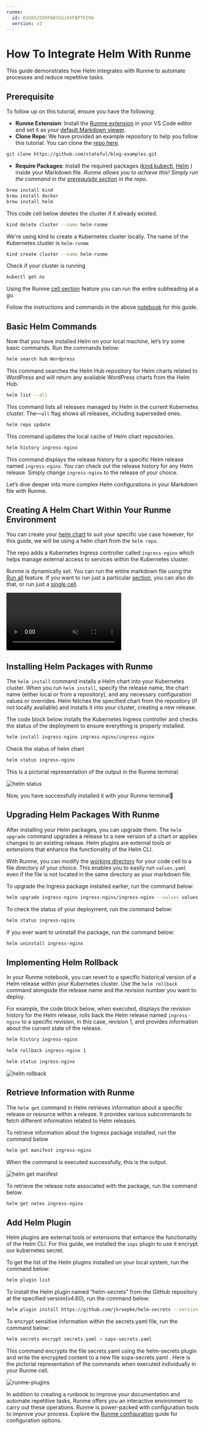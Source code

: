 ```yaml
---
runme:
  id: 01HX525D9FNAVSGJXVFBPTKS96
  version: v3
---
```


# How To Integrate Helm With Runme

This guide demonstrates how Helm integrates with Runme to automate processes and reduce repetitive tasks.

## **Prerequisite**

To follow up on this tutorial, ensure you have the following:

- **Runme Extension**: Install the [Runme extension](https://marketplace.visualstudio.com/items?itemName=stateful.runme) in your VS Code editor and set it as your [default Markdown viewer](https://docs.runme.dev/installation/vscode#how-to-set-vs-code-as-your-default-markdown-viewer).
- **Clone Repo**: We have provided an example repository to help you follow this tutorial. You can clone the [repo here](https://github.com/stateful/blog-examples/blob/main/cloud-native/helm/helm.md).

```sh {"id":"01HY2N3NNE1X67QD5FE0Y5T2XG"}
git clone https://github.com/stateful/blog-examples.git
```

- **Require Packages**: Install the required packages ([kind](https://kind.sigs.k8s.io/docs/user/quick-start/),[kubectl](https://kubernetes.io/docs/tasks/tools/install-kubectl-linux/), [Helm](https://helm.sh/docs/intro/install/) ) inside your Markdown file. _Runme allows you to achieve this! Simply run the command in the [prerequisite section](https://github.com/stateful/blog-examples/blob/main/cloud-native/helm/helm.md#prerequiste) in the repo._

```sh {"id":"01HY2N6DK7MTY9D251K9K88CKH"}
brew install kind
brew install docker
brew install helm
```

This code cell below deletes the cluster if it already existed.

```sh {"id":"01HYG96SHB7J2MC94MVD7TV70S"}
kind delete cluster --name helm-runme
```

We're using kind to create a Kubernetes cluster locally. The name of the Kubernetes cluster is `helm-runme`

```sh {"id":"01HY2PQM3VEJ00ZY1K42794MSK"}
kind create cluster --name helm-runme
```

Check if your cluster is running

```sh {"id":"01HYG98VQD6C3ECRCRVGPC4HZ4"}
kubectl get ns
```

Using the Runme [cell section](/usage/run-section) feature you can run the entire subheading at a go.

Follow the instructions and commands in the above [notebook](https://github.com/stateful/blog-examples/blob/main/cloud-native/helm/helm.md) for this guide.

## Basic Helm Commands

Now that you have installed Helm on your local machine, let’s try some basic commands. Run the commands below:

```sh {"id":"01HY2N8AX7RH70450FNH32K3GX"}
helm search hub Wordpress
```

This command searches the Helm Hub repository for Helm charts related to WordPress and will return any available WordPress charts from the Helm Hub.

```sh {"id":"01HY2NAX2TS2D6N0GCA4PY0N9Q"}
helm list --all
```

This command lists all releases managed by Helm in the current Kubernetes cluster. The—`all` flag shows all releases, including superseded ones.

```sh {"id":"01HY2NBHN6PSNYSVX1ZA81TWGG"}
helm repo update
```

This command updates the local cache of Helm chart repositories.

```sh {"id":"01HY2NCAXFYX82NJ1MH328KHZV"}
helm history ingress-nginx
```

This command displays the release history for a specific Helm release named `ingress-nginx`. You can check out the release history for any Helm release. Simply change `ingress-nginx` to the release of your choice.

Let’s dive deeper into more complex Helm configurations in your Markdown file with Runme.

## **Creating A Helm Chart Within Your Runme Environment**

You can create your [helm chart](https://helm.sh/docs/intro/using_helm/#creating-your-own-charts) to suit your specific use case however, for this guide, we will be using a helm chart from the `helm repo`.

The repo adds a Kubernetes Ingress controller called `ingress-nginx` which helps manage external access to services within the Kubernetes cluster.

Runme is dynamically set. You can run the entire markdown file using the [Run all](https://docs.runme.dev/configuration/document-level#run-all-button) feature. If you want to run just a particular [section](/usage/run-section), you can also do that, or run just a [single cell](../configuration/cell-level).

<video autoPlay loop muted playsInline controls>
  <source src="/videos/runme-section.mp4" type="video/mp4" />
  <source src="/videos/runme-section.webm" type="video/webm" />
</video>

## **Installing Helm Packages with Runme**

The `helm install` command installs a Helm chart into your Kubernetes cluster. When you run `helm install`, specify the release name, the chart name (either local or from a repository), and any necessary configuration values or overrides. Helm fetches the specified chart from the repository (if not locally available) and installs it into your cluster, creating a new release.

The code block below installs the Kubernetes Ingress controller and checks the status of the deployment to ensure everything is properly installed.

```sh {"id":"01HY2NFXR962402ZPEF358YGMH"}
helm install ingress-nginx ingress-nginx/ingress-nginx
```

Check the status of helm chart

```sh {"id":"01HY2NG053CNSCHX67K4JKFE5A"}
helm status ingress-nginx
```

This is a pictorial representation of the output in the Runme terminal.

![helm status](../../static/img/guide-page/runme-helm-status.png)

Now, you have successfully installed it with your Runme terminal:tada:

## **Upgrading Helm Packages With Runme**

After installing your Helm packages, you can upgrade them. The `helm upgrade` command upgrades a release to a new version of a chart or applies changes to an existing release. Helm plugins are external tools or extensions that enhance the functionality of the Helm CLI.

With Runme, you can modify the [working directory](../configuration/cell-level#cells-current-working-directory) for your code cell to a file directory of your choice. This enables you to easily run `values.yaml` even if the file is not located in the same directory as your markdown file.

To upgrade the Ingress package installed earlier, run the command below:

```sh {"id":"01HY2N2J67P73EYA9Y1EDQFEJV"}
helm upgrade ingress-nginx ingress-nginx/ingress-nginx --values values.yaml
```

To check the status of your deployment, run the command below:

```sh {"id":"01HY2N2J67P73EYA9Y1GG6DQBR"}
helm status ingress-nginx
```

If you ever want to uninstall the package, run the command below:

```sh {"id":"01HY2NQF4GTM7ZT2EWZ3KF1DFZ"}
helm uninstall ingress-nginx
```

## **Implementing Helm Rollback**

In your Runme notebook, you can revert to a specific historical version of a Helm release within your Kubernetes cluster. Use the `helm rollback` command alongside the release name and the revision number you want to deploy.

For example, the code block below, when executed, displays the revision history for the Helm release, rolls back the Helm release named `ingress-nginx` to a specific revision, in this case, revision 1, and provides information about the current state of the release.

```sh {"id":"01HY2NRC36PRTHQVMSYFZET7YM"}
helm history ingress-nginx
```

```sh {"id":"01HY2NSA32EN437R1QR5CNE4VN"}
helm rollback ingress-nginx 1
```

```sh {"id":"01HY2NS5ZGPBZVHRGGQJ4NEAJ0"}
helm status ingress-nginx
```

![helm rollback](../../static/img/guide-page/runme-helm-rollback.png)

## **Retrieve Information with Runme**

The `helm get` command in Helm retrieves information about a specific release or resource within a release. It provides various subcommands to fetch different information related to Helm releases.

To retrieve information about the Ingress package installed, run the command below

```sh {"id":"01HY2NVEWP5QVCNN4ZA0YTY8FB"}
helm get manifest ingress-nginx
```

When the command is executed successfully, this is the output.

![helm get manifest](../../static/img/guide-page/helm-get.png)

To retrieve the release note associated with the package, run the command below

```sh {"id":"01HY2NWZ29MR7PY2MYF8PY67RA"}
helm get notes ingress-nginx
```

## **Add Helm Plugin**

Helm plugins are external tools or extensions that enhance the functionality of the Helm CLI. For this guide, we installed the `sops` plugin to use it encrypt our kubernetes secret.

To get the list of the Helm plugins installed on your local system, run the command below:

```sh {"id":"01HY2NXNA21A6BH3XBPP06RDRX"}
helm plugin list
```

To install the Helm plugin named “helm-secrets” from the GitHub repository at the specified version(v4.60), run the command below:

```sh {"id":"01HY2NYQ1FJB0430A95CA39GEF"}
helm plugin install https://github.com/jkroepke/helm-secrets --version v4.6.0
```

To encrypt sensitive information within the secrets.yaml file, run the command below:

```sh {"id":"01HY2NZBQ79YR2YW2CJ7XQ6C7E"}
helm secrets encrypt secrets.yaml > sops-secrets.yaml
```

This command encrypts the file secrets.yaml using the helm-secrets plugin and write the encrypted content to a new file sops-secrets.yaml . Here is the pictorial representation of the commands when executed individually in your Runme cell.

![runme-plugins](../../static/img/guide-page/runme-helm-plugins.png)

In addition to creating a runbook to improve your documentation and automate repetitive tasks, Runme offers you an interactive environment to carry out these operations. Runme is power-packed with configuration tools to improve your process. Explore the [Runme configuration](../configuration) guide for configuration options.
